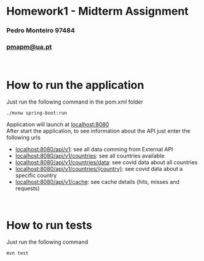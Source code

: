 # Homework1 - Midterm Assignment
### Pedro Monteiro 97484
### pmapm@ua.pt
<br>

# How to run the application
Just run the following command in the pom.xml folder
```
./mvnw spring-boot:run
```

Application will launch at [localhost:8080](http://localhost:8080/)
<br>
After start the application, to see information about the API just enter the following urls
- [localhost:8080/api/v1](http://localhost:8080/api/v1): see all data comming from External API
- [localhost:8080/api/v1/countries](http://localhost:8080/api/v1/countries): see all countries available
- [localhost:8080/api/v1/countries/data](http://localhost:8080/countries/data): see covid data about all countries
- [localhost:8080/api/v1/countries/{country}](http://localhost:8080/countries/{country}): see covid data about a specific country
- [localhost:8080/api/v1/cache](http://localhost:8080/cache): see cache details (hits, misses and requests)

<br>

# How to run tests
Just run the following command
```
mvn test
```